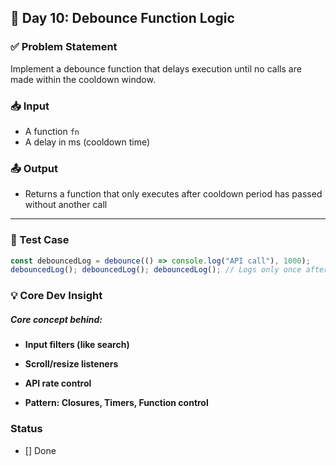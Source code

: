 ## 📅 Day 10: Debounce Function Logic

### ✅ Problem Statement
Implement a debounce function that delays execution until no calls are made within the cooldown window.

### 📥 Input
- A function `fn`
- A delay in ms (cooldown time)

### 📤 Output
- Returns a function that only executes after cooldown period has passed without another call

---

### 🧪 Test Case

```js
const debouncedLog = debounce(() => console.log("API call"), 1000);
debouncedLog(); debouncedLog(); debouncedLog(); // Logs only once after 1s
```

### 💡 Core Dev Insight
##### Core concept behind:

- **Input filters (like search)**

- **Scroll/resize listeners**

- **API rate control**

- **Pattern: Closures, Timers, Function control**

### Status

- [] Done